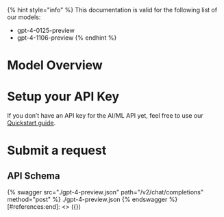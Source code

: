 [#references:start]: <> ({ "template": "openapi" })
{% hint style="info" %}
This documentation is valid for the following list of our models:
* gpt-4-0125-preview
* gpt-4-1106-preview
{% endhint %}

# Model Overview


# Setup your API Key
If you don’t have an API key for the AI/ML API yet, feel free to use our [Quickstart guide](https://docs.aimlapi.com/quickstart/setting-up).

# Submit a request
## API Schema
{% swagger src="./gpt-4-preview.json" path="/v2/chat/completions" method="post" %}
./gpt-4-preview.json
{% endswagger %}
[#references:end]: <> ({})